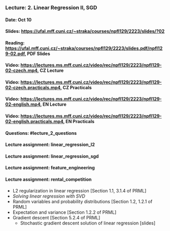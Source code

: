 ### Lecture: 2. Linear Regression II, SGD
#### Date: Oct 10
#### Slides: https://ufal.mff.cuni.cz/~straka/courses/npfl129/2223/slides/?02
#### Reading: https://ufal.mff.cuni.cz/~straka/courses/npfl129/2223/slides.pdf/npfl129-02.pdf, PDF Slides
#### Video: https://lectures.ms.mff.cuni.cz/video/rec/npfl129/2223/npfl129-02-czech.mp4, CZ Lecture
#### Video: https://lectures.ms.mff.cuni.cz/video/rec/npfl129/2223/npfl129-02-czech.practicals.mp4, CZ Practicals
#### Video: https://lectures.ms.mff.cuni.cz/video/rec/npfl129/2223/npfl129-02-english.mp4, EN Lecture
#### Video: https://lectures.ms.mff.cuni.cz/video/rec/npfl129/2223/npfl129-02-english.practicals.mp4, EN Practicals
#### Questions: #lecture_2_questions
#### Lecture assignment: linear_regression_l2
#### Lecture assignment: linear_regression_sgd
#### Lecture assignment: feature_engineering
#### Lecture assignment: rental_competition

- L2 regularization in linear regression [Section 1.1, 3.1.4 of PRML]
- _Solving linear regression with SVD_
- Random variables and probability distributions [Section 1.2, 1.2.1 of PRML]
- Expectation and variance [Section 1.2.2 of PRML]
- Gradient descent [Section 5.2.4 of PRML]
  - Stochastic gradient descent solution of linear regression [slides]
